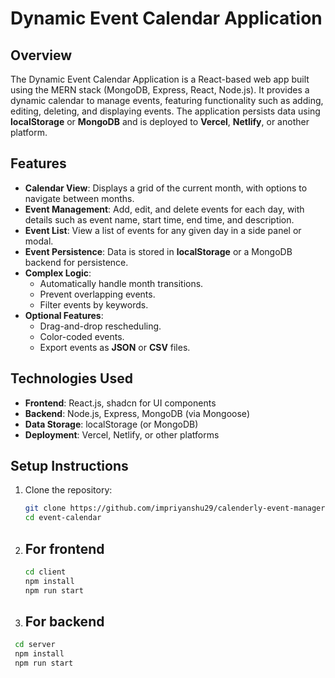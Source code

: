 # Dynamic Event Calendar Application

## Overview
The Dynamic Event Calendar Application is a React-based web app built using the MERN stack (MongoDB, Express, React, Node.js). It provides a dynamic calendar to manage events, featuring functionality such as adding, editing, deleting, and displaying events. The application persists data using **localStorage** or **MongoDB** and is deployed to **Vercel**, **Netlify**, or another platform.

## Features
- **Calendar View**: Displays a grid of the current month, with options to navigate between months.
- **Event Management**: Add, edit, and delete events for each day, with details such as event name, start time, end time, and description.
- **Event List**: View a list of events for any given day in a side panel or modal.
- **Event Persistence**: Data is stored in **localStorage** or a MongoDB backend for persistence.
- **Complex Logic**:
  - Automatically handle month transitions.
  - Prevent overlapping events.
  - Filter events by keywords.
- **Optional Features**:
  - Drag-and-drop rescheduling.
  - Color-coded events.
  - Export events as **JSON** or **CSV** files.

## Technologies Used
- **Frontend**: React.js, shadcn for UI components
- **Backend**: Node.js, Express, MongoDB (via Mongoose)
- **Data Storage**: localStorage (or MongoDB)
- **Deployment**: Vercel, Netlify, or other platforms

## Setup Instructions
1. Clone the repository:
   ```bash
   git clone https://github.com/impriyanshu29/calenderly-event-manager.git
   cd event-calendar

2. ## For frontend
   ```bash
   cd client
   npm install
   npm run start

3. ## For backend
  ```bash
   cd server
   npm install
   npm run start 



